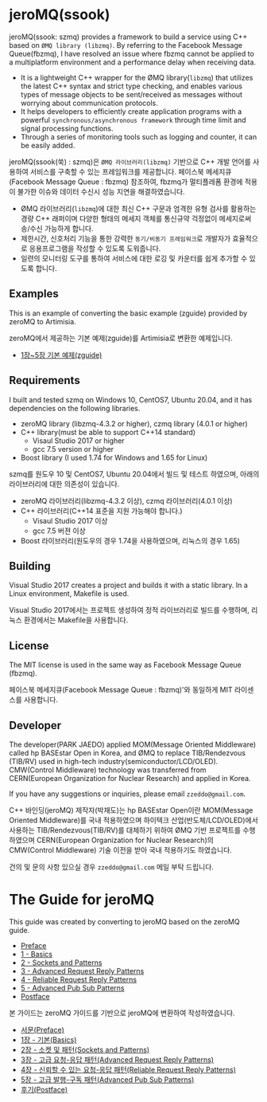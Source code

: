 # jeroMQ(ssook)

jeroMQ(ssook: szmq) provides a framework to build a service using C++ based on `ØMQ library (libzmq)`. By referring to the Facebook Message Queue(fbzmq), I have resolved an issue where fbzmq cannot be applied to a multiplatform environment and a performance delay when receiving data.
- It is a lightweight C++ wrapper for the ØMQ library(`libzmq`) that utilizes the latest C++ syntax and strict type checking, and enables various types of message objects to be sent/received as messages without worrying about communication protocols.
- It helps developers to efficiently create application programs with a powerful `synchronous/asynchronous framework` through time limit and signal processing functions.
- Through a series of monitoring tools such as logging and counter, it can be easily added.

jeroMQ(ssook(쑥) : szmq)은 `ØMQ 라이브러리(libzmq)` 기반으로 C++ 개발 언어를 사용하여 서비스를 구축할 수 있는 프레임워크를 제공합니다. 페이스북 메세지큐(Facebook Message Queue : fbzmq) 참조하여, fbzmq가 멀티플레폼 환경에 적용이 불가한 이슈와 데이터 수신시 성능 지연을 해결하였습니다.

-  ØMQ 라이브러리(`libzmq`)에 대한 최신 C++ 구문과 엄격한 유형 검사를 활용하는 경량 C++ 래퍼이며 다양한 형태의 메세지 객체를 통신규약 걱정없이 메세지로써 송/수신 가능하게 합니다.
- 제한시간, 신호처리 기능을 통한 강력한 `동기/비동기 프레임워크`로 개발자가 효율적으로 응용프로그램을 작성할 수 있도록 도워줍니다.
- 일련의 모니터링 도구를 통하여 서비스에 대한 로깅 및 카운터를 쉽게 추가할 수 있도록 합니다.

## Examples

This is an example of converting the basic example (zguide) provided by zeroMQ to Artimisia.

zeroMQ에서 제공하는 기본 예제(zguide)를 Artimisia로 변환한 예제입니다.
* [1장~5장 기본 예제(zguide)](jeroMQ_examples.md)

## Requirements

I built and tested szmq on Windows 10, CentOS7, Ubuntu 20.04, and it has dependencies on the following libraries.
* zeroMQ library (libzmq-4.3.2 or higher), czmq library (4.0.1 or higher)
* C++ library(must be able to support C++14 standard)
  - Visaul Studio 2017 or higher
  - gcc 7.5 version or higher
* Boost library (I used 1.74 for Windows and 1.65 for Linux)

szmq를 원도우 10 및 CentOS7, Ubuntu 20.04에서 빌드 및 테스트 하였으며, 아래의 라이브러리에 대한 의존성이 있습니다.
* zeroMQ 라이브러리(libzmq-4.3.2 이상), czmq 라이브러리(4.0.1 이상)
* C++ 라이브러리(C++14 표준을 지원 가능해야 합니다.)
  - Visaul Studio 2017 이상
  - gcc 7.5 버젼 이상
* Boost 라이브러리(원도우의 경우 1.74을 사용하였으며, 리눅스의 경우 1.65)

## Building 

Visual Studio 2017 creates a project and builds it with a static library. In a Linux environment, Makefile is used.

Visual Studio 2017에서는 프로젝트 생성하여 정적 라이브러리로 빌드를 수행하며, 리눅스 환경에서는 Makefile을 사용합니다.

## License

The MIT license is used in the same way as Facebook Message Queue (fbzmq).

페이스북 메세지큐(Facebook Message Queue : fbzmq)'와 동일하게 MIT 라이센스를 사용합니다.

## Developer 
The developer(PARK JAEDO) applied MOM(Message Oriented Middleware) called hp BASEstar Open in Korea, and ØMQ to replace TIB/Rendezvous (TIB/RV) used in high-tech industry(semiconductor/LCD/OLED). CMW(Control Middleware) technology was transferred from CERN(European Organization for Nuclear Research) and applied in Korea.

If you have any suggestions or inquiries, please email `zzeddo@gmail.com`.

C++ 바인딩(jeroMQ) 제작자(박재도)는 hp BASEstar Open이란 MOM(Message Oriented Middleware)를 국내 적용하였으며 하이텍크 산업(반도체/LCD/OLED)에서 사용하는 TIB/Rendezvous(TIB/RV)를 대체하기 위하여 ØMQ 기반 프로젝트를 수행하였으며 CERN(European Organization for Nuclear Research)의 CMW(Control Middleware) 기술 이전을 받아 국내 적용하기도 하였습니다. 

건의 및 문의 사항 있으실 경우 `zzeddo@gmail.com` 메일 부탁 드립니다.

# The Guide for jeroMQ 

This guide was created by converting to jeroMQ based on the zeroMQ guide.
* [Preface](preface_sook.md)
* [1 - Basics](chapter1_sook.md)
* [2 - Sockets and Patterns](chapter2_sook.md)
* [3 - Advanced Request Reply Patterns](chapter3_sook.md)
* [4 - Reliable Request Reply Patterns](chapter4_sook.md)
* [5 - Advanced Pub Sub Patterns](chapter5_sook.md)
* [Postface](postface_sook.md)

본 가이드는 zeroMQ 가이드를 기반으로 jeroMQ에 변환하여 작성하였습니다.
* [서문(Preface)](preface_sook.md)
* [1장 - 기본(Basics)](chapter1_sook.md)
* [2장 - 소켓 및 패턴(Sockets and Patterns)](chapter2_sook.md)
* [3장 - 고급 요청-응답 패턴(Advanced Request Reply Patterns)](chapter3_sook.md)
* [4장 - 신뢰할 수 있는 요청-응답 패턴(Reliable Request Reply Patterns)](chapter4_sook.md)
* [5장 - 고급 발행-구독 패턴(Advanced Pub Sub Patterns)](chapter5_sook.md)
* [후기(Postface)](postface_sook.md)

